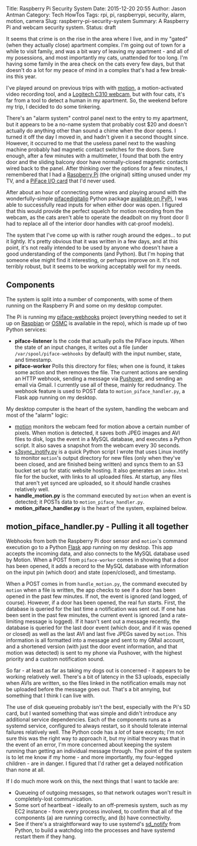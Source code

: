 Title: Raspberry Pi Security System
Date: 2015-12-20 20:55
Author: Jason Antman
Category: Tech HowTos
Tags: rpi, pi, raspberrypi, security, alarm, motion, camera
Slug: raspberry-pi-security-system
Summary: A Raspberry Pi and webcam security system.
Status: draft

It seems that crime is on the rise in the area where I live, and in my "gated" (when they actually close)
apartment complex. I'm going out of town for a while to visit family, and was a bit wary of leaving my
apartment - and all of my posessions, and most importantly my cats, unattended for too long. I'm having
some family in the area check on the cats every few days, but that doesn't do a lot for my peace of mind
in a complex that's had a few break-ins this year.

I've played around on previous trips with with [motion](http://www.lavrsen.dk/foswiki/bin/view/Motion/WebHome), a motion-activated video recording tool,
and a [Logitech C310 webcam](http://www.amazon.com/Logitech-960-000585-HD-Webcam-C310/dp/B003LVZO8S/ref=sr_1_1?ie=UTF8&qid=1450663461&sr=8-1&keywords=logitech+c310),
but with four cats, it's far from a tool to detect a human in my apartment. So, the weekend before my trip,
I decided to do some tinkering.

There's an "alarm system" control panel next to the entry to my apartment, but it appears to be a no-name system that probably
cost $20 and doesn't actually do anything other than sound a chime when the door opens. I turned it off the day I moved in,
and hadn't given it a second thought since. However, it occurred to me that the useless panel next to the washing machine
probably had magnetic contact switches for the doors. Sure enough, after a few minutes with a multimeter, I found that both
the entry door and the sliding balcony door have normally-closed magnetic contacts wired back to the panel. After thinking
over the options for a few minutes, I remembered that I had a [Raspberry Pi](https://www.raspberrypi.org/) (the original)
sitting unused under my TV, and a [PiFace I/O card](https://www.sparkfun.com/products/11772) that I'd never used.

After about an hour of connecting some wires and playing around with the wonderfully-simple [pifacedigitalio](http://piface.github.io/pifacedigitalio/)
Python package [available on PyPi](https://pypi.python.org/pypi/pifacedigitalio/3.0.5), I was able to successfully read
inputs for when either door was open. I figured that this would provide the perfect squelch for motion recording from the
webcam, as the cats aren't able to operate the deadbolt on my front door (I had to replace all of the interior door handles
with cat-proof models).

The system that I've come up with is rather rough around the edges... to put it lightly. It's pretty obvious that it was written
in a few days, and at this point, it's not really intended to be used by anyone who doesn't have a good understanding of the
components (and Python). But I'm hoping that someone else might find it interesting, or perhaps improve on it. It's not terribly
robust, but it seems to be working acceptably well for my needs.

## Components

The system is split into a number of components, with some of them running on the Raspberry Pi and some on my desktop computer.

The Pi is running my [piface-webhooks](https://github.com/jantman/piface-webhooks) project (everything needed to set it up on
[Raspbian](https://www.raspbian.org/) or [OSMC](https://osmc.tv/) is available in the repo), which is made up of two Python
services:

* __piface-listener__ Is the code that actually polls the PiFace inputs. When the state of an input changes, it writes out
a file (under ``/var/spool/piface-webhooks`` by default) with the input number, state, and timestamp.
* __piface-worker__ Polls this directory for files; when one is found, it takes some action and then removes the file. The
current actions are sending an HTTP webhook, sending a message via [Pushover](https://pushover.net/), and sending an email
via Gmail. I currently use all of these, mainly for redudnancy. The webhook feature is used to POST data to ``motion_piface_handler.py``,
a Flask app running on my desktop.

My desktop computer is the heart of the system, handling the webcam and most of the "alarm" logic:

* [motion](http://www.lavrsen.dk/foswiki/bin/view/Motion/WebHome) monitors the webcam feed for motion above a certain number of
pixels. When motion is detected, it saves both JPEG images and AVI files to disk, logs the event in a MySQL database, and
executes a Python script. It also saves a snapshot from the webcam every 30 seconds.
* [s3sync_inotify.py](https://github.com/jantman/misc-scripts/blob/master/s3sync_inotify.py) is a quick Python script I wrote that
uses Linux inotify to monitor ``motion``'s output directory for new files (only when they've been closed, and are finished being
written) and syncs them to an S3 bucket set up for static website hosting. It also generates an ``index.html`` file for the bucket,
with links to all uploaded files. At startup, any files that aren't yet synced are uploaded, so it _should_ handle crashes relatively
well.
* __handle_motion.py__ is the command executed by ``motion`` when an event is detected; it POSTs data to ``motion_piface_handler.py``.
* __motion_piface_handler.py__ is the heart of the system, explained below.

## motion_piface_handler.py - Pulling it all together

Webhooks from both the Raspberry Pi door sensor and ``motion``'s command execution go to a Python [Flask](http://flask.pocoo.org/) app
running on my desktop. This app accepts the incoming data, and also connects to the MySQL database used by Motion. When a POST from
``piface-worker`` comes in showing that a door has been opened, it adds a record to the MySQL database with information on the input
pin (which door) and state (open/closed), and timestamp.

When a POST comes in from ``handle_motion.py``, the command executed by ``motion`` when a file is written, the app checks to see if
a door has been opened in the past few minutes. If not, the event is ignored (and logged, of course). However, if a door has been
opened, the real fun starts. First, the database is queried for the last time a notification was sent out. If one has been sent
in the past few minutes, the current event is ignored (and a rate-limiting message is logged). If it hasn't sent out a message
recently, the database is queried for the last door event (which door, and if it was opened or closed) as well as the last AVI
and last five JPEGs saved by ``motion``. This information is all formatted into a message and sent to my GMail account, and a
shortened version (with just the door event information, and that motion was detected) is sent to my phone via Pushover, with
the highest priority and a custom notification sound.

So far - at least as far as taking my dogs out is concerned - it appears to be working relatively well. There's a bit of
latency in the S3 uploads, especially when AVIs are written, so the files linked in the notification emails may not be
uploaded before the message goes out. That's a bit annying, but something that I think I can live with.

The use of disk queueing probably isn't the best, especially with the Pi's SD card, but I wanted something that was simple
and didn't introduce any additional service dependencies. Each of the components runs as a systemd service, configured to
always restart, so it should tolerate internal failures relatively well. The Python code has a _lot_ of bare excepts;
I'm not sure this was the right way to approach it, but my initial theory was that in the event of an error, I'm more
concerned about keeping the system running than getting an individual message through. The point of the system is to let
me know if my home - and more importantly, my four-legged children - are in danger. I figured that I'd rather get a delayed
notification than none at all.

If I do much more work on this, the next things that I want to tackle are:

* Queueing of outgoing messages, so that network outages won't result in completely-lost communication.
* Some sort of heartbeat - ideally to an off-premesis system, such as my EC2 instance - from every process involved, to
confirm that all of the components (a) are running correctly, and (b) have connectivity.
* See if there's a straightforward way to use systemd's [sd_notify](http://www.freedesktop.org/software/systemd/man/sd_notify.html)
from Python, to build a watchdog into the processes and have systemd restart them if they hang.

